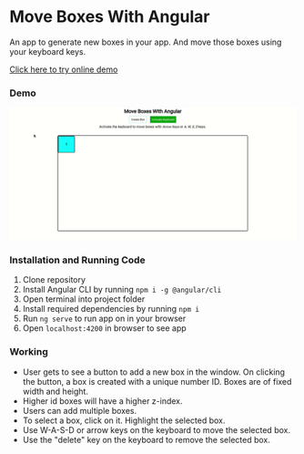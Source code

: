 # Move Boxes With Angular

An app to generate new boxes in your app. And move those boxes using your keyboard keys.

[Click here to try online demo](https://shindesharad71.github.io/Move-Boxes-With-Angular/)

### Demo

![Demo](https://github.com/shindesharad71/Move-Boxes-With-Angular/blob/master/demo.gif?raw=true)

### Installation and Running Code

1. Clone repository
2. Install Angular CLI by running `npm i -g @angular/cli`
3. Open terminal into project folder
4. Install required dependencies by running `npm i`
5. Run `ng serve` to run app on in your browser
6. Open `localhost:4200` in browser to see app

### Working

-   User gets to see a button to add a new box in the window. On clicking the button, a box
    is created with a unique number ID. Boxes are of fixed width and height.
-   Higher id boxes will have a higher z-index.
-   Users can add multiple boxes.
-   To select a box, click on it. Highlight the selected box.
-   Use W-A-S-D or arrow keys on the keyboard to move the selected box.
-   Use the "delete" key on the keyboard to remove the selected box.
